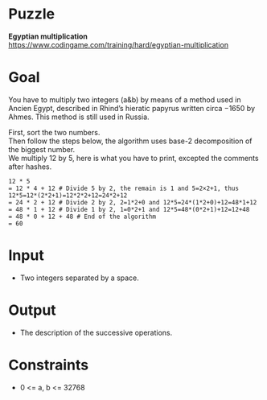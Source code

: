 # Puzzle
**Egyptian multiplication** https://www.codingame.com/training/hard/egyptian-multiplication

# Goal
You have to multiply two integers (a&b) by means of a method used in Ancien Egypt, described in Rhind’s hieratic papyrus written circa −1650 by Ahmes. This method is still used in Russia.

First, sort the two numbers.  
Then follow the steps below, the algorithm uses base-2 decomposition of the biggest number.  
We multiply 12 by 5, here is what you have to print, excepted the comments after hashes.  
```
12 * 5
= 12 * 4 + 12 # Divide 5 by 2, the remain is 1 and 5=2×2+1, thus 12*5=12*(2*2+1)=12*2*2+12=24*2+12
= 24 * 2 + 12 # Divide 2 by 2, 2=1*2+0 and 12*5=24*(1*2+0)+12=48*1+12
= 48 * 1 + 12 # Divide 1 by 2, 1=0*2+1 and 12*5=48*(0*2+1)+12=12+48
= 48 * 0 + 12 + 48 # End of the algorithm
= 60
```

# Input
* Two integers separated by a space.

# Output
* The description of the successive operations.

# Constraints
* 0 <= a, b <= 32768
